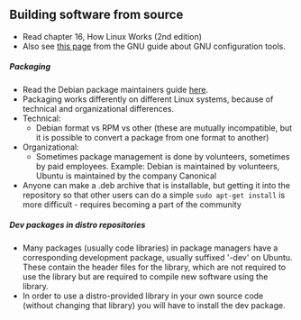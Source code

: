 ## Building software from source

* Read chapter 16, How Linux Works (2nd edition)
* Also see [this page](https://www.gnu.org/software/automake/manual/html_node/GNU-Build-System.html#GNU-Build-System) from the GNU guide about GNU configuration tools.

##### Packaging

* Read the Debian package maintainers guide [here](https://www.debian.org/doc/manuals/maint-guide/start.en.html).
* Packaging works differently on different Linux systems, because of technical and organizational differences.
* Technical:
    * Debian format vs RPM vs other (these are mutually incompatible, but it is possible to convert a package from one format to another)
* Organizational:
    * Sometimes package management is done by volunteers, sometimes by paid employees. Example: Debian is maintained by volunteers, Ubuntu is maintained by the company Canonical
* Anyone can make a .deb archive that is installable, but getting it into the repository so that other users can do a simple `sudo apt-get install` is more difficult - requires becoming a part of the community

##### Dev packages in distro repositories

* Many packages (usually code libraries) in package managers have a corresponding development package, usually suffixed '-dev' on Ubuntu. These contain the header files for the library, which are not required to use the library but are required to compile new software using the library.
* In order to use a distro-provided library in your own source code (without changing that library) you will have to install the dev package.

